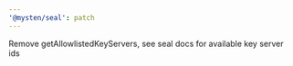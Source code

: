 ```yaml
---
'@mysten/seal': patch
---
```


Remove getAllowlistedKeyServers, see seal docs for available key server ids
